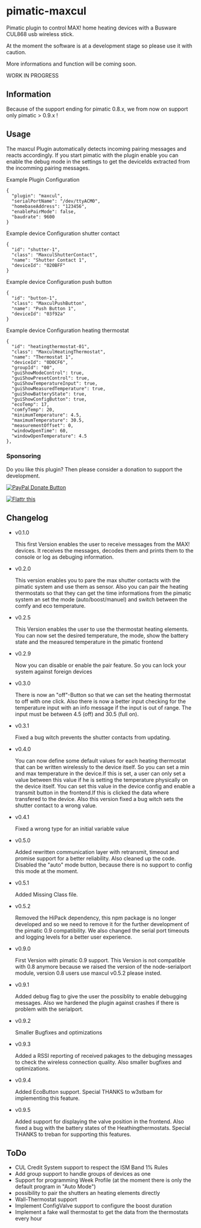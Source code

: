pimatic-maxcul
=======================

Pimatic plugin to control MAX! home heating devices with a Busware CUL868 usb wireless stick.

At the moment the software is at a development stage so please use it with caution.

More informations and function will be coming soon.


WORK IN PROGRESS

Information
---------

Because of the support ending for pimatic 0.8.x, we from now on support only pimatic > 0.9.x !

Usage
---------
The maxcul Plugin automatically detects incoming pairing messages and reacts accordingly.
If you start pimatic with the plugin enable you can enable the debug mode in the settings to get the deviceIds extracted from the incomming pairing messages.

Example Plugin Configuration

    {
      "plugin": "maxcul",
      "serialPortName": "/dev/ttyACM0",
      "homebaseAddress": "123456",
      "enablePairMode": false,
      "baudrate": 9600
    }

Example device Configuration shutter contact

    {
      "id": "shutter-1",
      "class": "MaxculShutterContact",
      "name": "Shutter Contact 1",
      "deviceId": "020BFF"
    }

Example device Configuration push button

    {
      "id": "button-1",
      "class": "MaxculPushButton",
      "name": "Push Button 1",
      "deviceId": "03f92a"
    }

Example device Configuration heating thermostat

    {
      "id": "heatingthermostat-01",
      "class": "MaxculHeatingThermostat",
      "name": "Thermostat 1",
      "deviceId": "0D0CF6",
      "groupId": "00",
      "guiShowModeControl": true,
      "guiShowPresetControl": true,
      "guiShowTemperatureInput": true,
      "guiShowMeasuredTemperature": true,
      "guiShowBatteryState": true,
      "guiShowConfigButton": true,
      "ecoTemp": 17,
      "comfyTemp": 20,
      "minimumTemperature": 4.5,
      "maximumTemperature": 30.5,
      "measurementOffset": 0,
      "windowOpenTime": 60,
      "windowOpenTemperature": 4.5
    },

### Sponsoring

Do you like this plugin? Then please consider a donation to support the development.

<span class="badge-paypal"><a href="https://www.paypal.com/cgi-bin/webscr?cmd=_s-xclick&hosted_button_id=ZSZE2U9Z6J26U" title="Donate to this project using Paypal"><img src="https://img.shields.io/badge/paypal-donate-yellow.svg" alt="PayPal Donate Button" /></a></span>

<a href="https://flattr.com/submit/auto?fid=jeo2wl&url=https%3A%2F%2Fgithub.com%2Ffbeek%2Fpimatic-maxcul" target="_blank"><img src="//button.flattr.com/flattr-badge-large.png" alt="Flattr this" title="Flattr this" border="0"></a>

Changelog
---------------

* v0.1.0

    This first Version enables the user to receive messages from the MAX! devices. It receives the
messages, decodes them and prints them to the console or log as debuging information.

* v0.2.0

    This version enables you to pare the max shutter contacts with the pimatic system and use them as
sensor. Also you can pair the heating thermostats so that they can get the time informations from the
pimatic system an set the mode (auto/boost/manuel) and switch between the comfy and eco temperature.

* v0.2.5

    This Version enables the user to use the thermostat heating elements. You can now set the desired temperature, the mode, show the battery state and the measured temperature in the pimatic frontend

* v0.2.9

    Now you can disable or enable the pair feature. So you can lock your system against foreign devices

* v0.3.0

    There is now an "off"-Button so that we can set the heating thermostat to off with one click. Also there is now a better input checking for the temperature input with an info message if the input is out of range. The input must be between 4.5 (off) and 30.5 (full on).

* v0.3.1

    Fixed a bug witch prevents the shutter contacts from updating.

* v0.4.0

    You can now define some default values for each heating thermostat that can be written wirelessly to the device itself. So you can set a min and max temperature in the device.If this is set, a user can only set a value between this value if he is setting the temperature physically on the device itself. You can set this value in the device config and enable a transmit button in the frontend.If this is clicked the data where transfered to the device. Also this version fixed a bug witch sets the shutter contact to a wrong value.

* v0.4.1

    Fixed a wrong type for an initial variable value

* v0.5.0

    Added rewritten communication layer with retransmit, timeout and promise support for a better reliability. Also cleaned up the code.
    Disabled the "auto" mode button, because there is no support to config this mode at the moment.

* v0.5.1

    Added Missing Class file.

* v0.5.2

    Removed the HiPack dependency, this npm package is no longer developed and so we need to remove it for the further development of the pimatic 0.9 compatibility.
    We also changed the serial port timeouts and logging levels for a better user experience.

* v0.9.0

    First Version with pimatic 0.9 support. This Version is not compatible with 0.8 anymore because we raised the version of the node-serialport module, version 0.8 users use
    maxcul v0.5.2 please insted.

* v0.9.1

    Added debug flag to give the user the possiblity to enable debugging messages. Also we hardened the plugin against crashes if there is problem with the serialport.

* v0.9.2

    Smaller Bugfixes and optimizations

* v0.9.3

    Added a RSSI reporting of received pakages to the debuging messages to check the wireless connection quality. Also smaller bugfixes and optimizations.

* v0.9.4

    Added EcoButton support. Special THANKS to w3stbam for implementing this feature.

* v0.9.5

    Added support for displaying the valve position in the frontend. Also fixed a bug with the battery states of the Heathingthermostats. Special THANKS to treban for supporting this features.

ToDo
-------
* CUL Credit System support to respect the ISM Band 1% Rules
* Add group support to handle groups of devices as one
* Support for programming Week Profile (at the moment there is only the default program in "Auto Mode")
* possibility to pair the shutters an heating elements directly
* Wall-Thermostat support
* Implement ConfigValve support to configure the boost duration
* Implement a fake wall thermostat to get the data from the thermostats every hour
